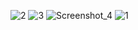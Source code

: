 ![2](https://user-images.githubusercontent.com/81758761/133086252-f9d0beb7-78c0-4cbd-bd18-d66da53e29b8.png)
![3](https://user-images.githubusercontent.com/81758761/133086257-a97987e3-5514-400c-9b44-33386d8698d7.png)
![Screenshot_4](https://user-images.githubusercontent.com/81758761/133086261-650ccd9f-ebeb-444c-aa28-7bc37e2df4e1.png)
![1](https://user-images.githubusercontent.com/81758761/133086263-8a97bc54-0ae0-420e-874e-94a394d1080e.png)
